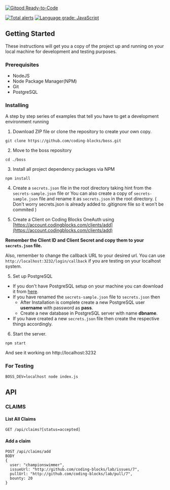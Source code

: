 [![Gitpod Ready-to-Code](https://img.shields.io/badge/Gitpod-Ready--to--Code-blue?logo=gitpod)](https://gitpod.io/#https://github.com/coding-blocks/boss) 

[![Total alerts](https://img.shields.io/lgtm/alerts/g/coding-blocks/boss.svg?logo=lgtm&logoWidth=18)](https://lgtm.com/projects/g/coding-blocks/boss/alerts/)
[![Language grade: JavaScript](https://img.shields.io/lgtm/grade/javascript/g/coding-blocks/boss.svg?logo=lgtm&logoWidth=18)](https://lgtm.com/projects/g/coding-blocks/boss/context:javascript)


## Getting Started

These instructions will get you a copy of the project up and running on your local machine for development and testing purposes.

### Prerequisites

* NodeJS
* Node Package Manager(NPM)
* Git
* PostgreSQL

### Installing

A step by step series of examples that tell you have to get a development environment running

1. Download ZIP file or clone the repository to create your own copy.

```
git clone https://github.com/coding-blocks/boss.git

```

2. Move to the boss repository  

```
cd ./boss

```

3. Install all project dependency packages via NPM

```
npm install

```

4. Create a `secrets.json` file in the root directory taking hint from the `secrets-sample.json` file or You can also create a copy of `secrets-sample.json` file and rename it as `secrets.json` in the root directory. ( Don't worry secrets.json is already added to .gitignore file so it won't be commited )

  

5. Create a Client on Coding Blocks OneAuth using [https://account.codingblocks.com/clients/add](https://account.codingblocks.com/clients/add)

**Remember the Client ID and Client Secret and copy them to your `secrets.json` file.**

  
Also, remember to change the callback URL to your desired url. You can use `http://localhost:3232/login/callback` if you are testing on your localhost system.

  

5. Set up PostgreSQL

- If you don't have PostgreSQL setup on your machine you can download it from [here](https://www.postgresql.org/download/).
- If you have renamed the `secrets-sample.json` file to `secrets.json` then
  - After Installation is complete create a new PostgreSQL user **username** with password as **pass**.
  - Create a new database in PostgreSQL server with name **dbname**.
- If you have created a new `secrets.json` file then create the respective things accordingly.

6. Start the server.

```
npm start
```

And see it working on http://localhost:3232


### For Testing

```
BOSS_DEV=localhost node index.js
```

## API
### CLAIMS
#### List All Claims
```
GET /api/claims?[status=accepted]
```
#### Add a claim
```
POST /api/claims/add
BODY
{
  user: "championswimmer",
  issueUrl: "http://github.com/coding-blocks/lab/issues/7",
  pullUrl: "http://github.com/coding-blocks/lab/pull/7",
  bounty: 20
}

```
